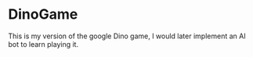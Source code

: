 # DinoGame
This is my version of the google Dino game, I would later implement an AI bot to learn playing it.
